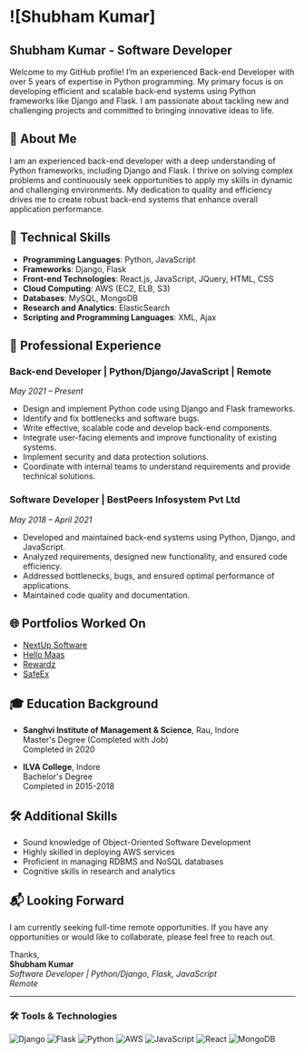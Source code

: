 # ![Shubham Kumar]

## Shubham Kumar - Software Developer

Welcome to my GitHub profile! I’m an experienced Back-end Developer with over 5 years of expertise in Python programming. My primary focus is on developing efficient and scalable back-end systems using Python frameworks like Django and Flask. I am passionate about tackling new and challenging projects and committed to bringing innovative ideas to life.

## 🚀 About Me

I am an experienced back-end developer with a deep understanding of Python frameworks, including Django and Flask. I thrive on solving complex problems and continuously seek opportunities to apply my skills in dynamic and challenging environments. My dedication to quality and efficiency drives me to create robust back-end systems that enhance overall application performance.

## 💼 Technical Skills

- **Programming Languages**: Python, JavaScript
- **Frameworks**: Django, Flask
- **Front-end Technologies**: React.js, JavaScript, JQuery, HTML, CSS
- **Cloud Computing**: AWS (EC2, ELB, S3)
- **Databases**: MySQL, MongoDB
- **Research and Analytics**: ElasticSearch
- **Scripting and Programming Languages**: XML, Ajax

## 🌟 Professional Experience

### Back-end Developer | Python/Django/JavaScript | Remote
*May 2021 – Present*

- Design and implement Python code using Django and Flask frameworks.
- Identify and fix bottlenecks and software bugs.
- Write effective, scalable code and develop back-end components.
- Integrate user-facing elements and improve functionality of existing systems.
- Implement security and data protection solutions.
- Coordinate with internal teams to understand requirements and provide technical solutions.

### Software Developer | BestPeers Infosystem Pvt Ltd
*May 2018 – April 2021*

- Developed and maintained back-end systems using Python, Django, and JavaScript.
- Analyzed requirements, designed new functionality, and ensured code efficiency.
- Addressed bottlenecks, bugs, and ensured optimal performance of applications.
- Maintained code quality and documentation.

## 🌐 Portfolios Worked On

- [NextUp Software](https://nextupsoftware.com/)
- [Hello Maas](https://hellomaas.com/en/)
- [Rewardz](https://rewardz.sg/)
- [SafeEx](https://www.safeex.com/)

## 🎓 Education Background

- **Sanghvi Institute of Management & Science**, Rau, Indore  
  Master's Degree (Completed with Job)  
  Completed in 2020

- **ILVA College**, Indore  
  Bachelor's Degree  
  Completed in 2015-2018

## 🛠️ Additional Skills

- Sound knowledge of Object-Oriented Software Development
- Highly skilled in deploying AWS services
- Proficient in managing RDBMS and NoSQL databases
- Cognitive skills in research and analytics

## 📬 Looking Forward

I am currently seeking full-time remote opportunities. If you have any opportunities or would like to collaborate, please feel free to reach out.

Thanks,  
**Shubham Kumar**  
*Software Developer | Python/Django, Flask, JavaScript*  
*Remote*

---

### 🛠️ Tools & Technologies

![Django](https://img.shields.io/badge/-Django-092E20?style=flat&logo=django)
![Flask](https://img.shields.io/badge/-Flask-000000?style=flat&logo=flask)
![Python](https://img.shields.io/badge/-Python-FFD43B?style=flat&logo=python)
![AWS](https://img.shields.io/badge/-AWS-232F3E?style=flat&logo=amazonaws)
![JavaScript](https://img.shields.io/badge/-JavaScript-F7DF1E?style=flat&logo=javascript)
![React](https://img.shields.io/badge/-React-61DAFB?style=flat&logo=react)
![MongoDB](https://img.shields.io/badge/-MongoDB-47A248?style=flat&logo=mongodb)

